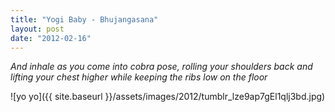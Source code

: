```yaml
---
title: "Yogi Baby - Bhujangasana"
layout: post
date: "2012-02-16"
---
```


_And inhale as you come into cobra pose, rolling your shoulders back and lifting your chest higher while keeping the ribs low on the floor_

![yo yo]({{ site.baseurl }}/assets/images/2012/tumblr_lze9ap7gEl1qlj3bd.jpg)

